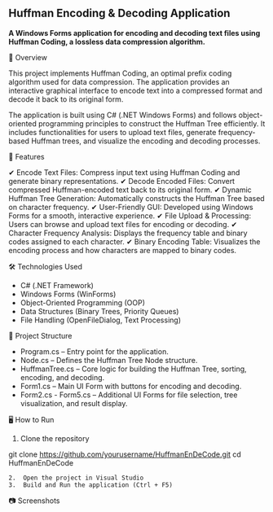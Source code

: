 ## **Huffman Encoding & Decoding Application**

**A Windows Forms application for encoding and decoding text files using Huffman Coding, a lossless data compression algorithm.**

📌 Overview

This project implements Huffman Coding, an optimal prefix coding algorithm used for data compression. The application provides an interactive graphical interface to encode text into a compressed format and decode it back to its original form.

The application is built using C# (.NET Windows Forms) and follows object-oriented programming principles to construct the Huffman Tree efficiently. It includes functionalities for users to upload text files, generate frequency-based Huffman trees, and visualize the encoding and decoding processes.

🚀 Features

✔ Encode Text Files: Compress input text using Huffman Coding and generate binary representations.
✔ Decode Encoded Files: Convert compressed Huffman-encoded text back to its original form.
✔ Dynamic Huffman Tree Generation: Automatically constructs the Huffman Tree based on character frequency.
✔ User-Friendly GUI: Developed using Windows Forms for a smooth, interactive experience.
✔ File Upload & Processing: Users can browse and upload text files for encoding or decoding.
✔ Character Frequency Analysis: Displays the frequency table and binary codes assigned to each character.
✔ Binary Encoding Table: Visualizes the encoding process and how characters are mapped to binary codes.

🛠️ Technologies Used
- C# (.NET Framework)
- Windows Forms (WinForms)
- Object-Oriented Programming (OOP)
- Data Structures (Binary Trees, Priority Queues)
- File Handling (OpenFileDialog, Text Processing)

📂 Project Structure
- Program.cs – Entry point for the application.
- Node.cs – Defines the Huffman Tree Node structure.
- HuffmanTree.cs – Core logic for building the Huffman Tree, sorting, encoding, and decoding.
- Form1.cs – Main UI Form with buttons for encoding and decoding.
- Form2.cs - Form5.cs – Additional UI Forms for file selection, tree visualization, and result display.

🖥️ How to Run
	
 1.	Clone the repository

git clone https://github.com/yourusername/HuffmanEnDeCode.git
cd HuffmanEnDeCode


	2.	Open the project in Visual Studio
	3.	Build and Run the application (Ctrl + F5)

📷 Screenshots
